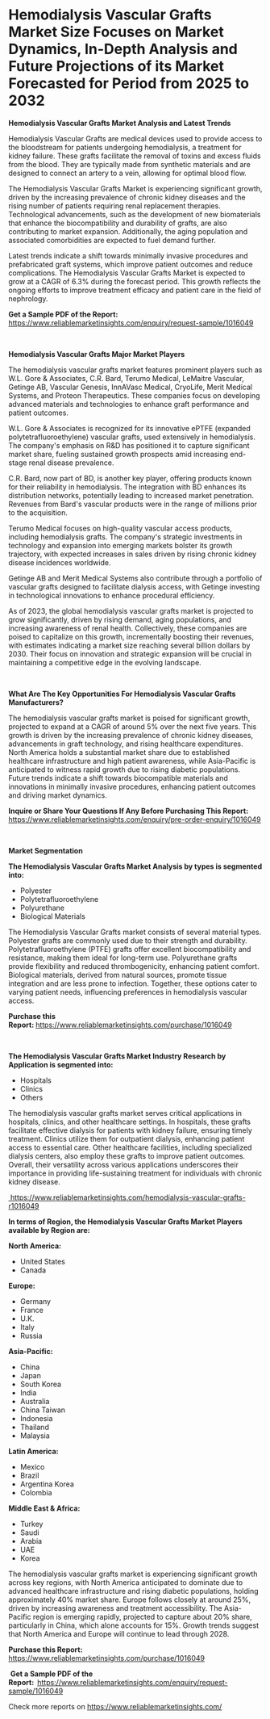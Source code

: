 <p><h1>Hemodialysis Vascular Grafts Market Size Focuses on Market Dynamics, In-Depth Analysis and Future Projections of its Market Forecasted for Period from 2025 to 2032</h1></p><p><strong>Hemodialysis Vascular Grafts Market Analysis and Latest Trends</strong></p>
<p><p>Hemodialysis Vascular Grafts are medical devices used to provide access to the bloodstream for patients undergoing hemodialysis, a treatment for kidney failure. These grafts facilitate the removal of toxins and excess fluids from the blood. They are typically made from synthetic materials and are designed to connect an artery to a vein, allowing for optimal blood flow.</p><p>The Hemodialysis Vascular Grafts Market is experiencing significant growth, driven by the increasing prevalence of chronic kidney diseases and the rising number of patients requiring renal replacement therapies. Technological advancements, such as the development of new biomaterials that enhance the biocompatibility and durability of grafts, are also contributing to market expansion. Additionally, the aging population and associated comorbidities are expected to fuel demand further.</p><p>Latest trends indicate a shift towards minimally invasive procedures and prefabricated graft systems, which improve patient outcomes and reduce complications. The Hemodialysis Vascular Grafts Market is expected to grow at a CAGR of 6.3% during the forecast period. This growth reflects the ongoing efforts to improve treatment efficacy and patient care in the field of nephrology.</p></p>
<p><strong>Get a Sample PDF of the Report:&nbsp;</strong> <a href="https://www.reliablemarketinsights.com/enquiry/request-sample/1016049?utm_campaign=2933&utm_medium=2&utm_source=Github&utm_content=ia&utm_term=08032025&utm_id=hemodialysis-vascular-grafts">https://www.reliablemarketinsights.com/enquiry/request-sample/1016049</a></p>
<p>&nbsp;</p>
<p><strong>Hemodialysis Vascular Grafts Major Market Players</strong></p>
<p><p>The hemodialysis vascular grafts market features prominent players such as W.L. Gore & Associates, C.R. Bard, Terumo Medical, LeMaitre Vascular, Getinge AB, Vascular Genesis, InnAVasc Medical, CryoLife, Merit Medical Systems, and Proteon Therapeutics. These companies focus on developing advanced materials and technologies to enhance graft performance and patient outcomes.</p><p>W.L. Gore & Associates is recognized for its innovative ePTFE (expanded polytetrafluoroethylene) vascular grafts, used extensively in hemodialysis. The company's emphasis on R&D has positioned it to capture significant market share, fueling sustained growth prospects amid increasing end-stage renal disease prevalence.</p><p>C.R. Bard, now part of BD, is another key player, offering products known for their reliability in hemodialysis. The integration with BD enhances its distribution networks, potentially leading to increased market penetration. Revenues from Bard's vascular products were in the range of millions prior to the acquisition.</p><p>Terumo Medical focuses on high-quality vascular access products, including hemodialysis grafts. The company's strategic investments in technology and expansion into emerging markets bolster its growth trajectory, with expected increases in sales driven by rising chronic kidney disease incidences worldwide.</p><p>Getinge AB and Merit Medical Systems also contribute through a portfolio of vascular grafts designed to facilitate dialysis access, with Getinge investing in technological innovations to enhance procedural efficiency.</p><p>As of 2023, the global hemodialysis vascular grafts market is projected to grow significantly, driven by rising demand, aging populations, and increasing awareness of renal health. Collectively, these companies are poised to capitalize on this growth, incrementally boosting their revenues, with estimates indicating a market size reaching several billion dollars by 2030. Their focus on innovation and strategic expansion will be crucial in maintaining a competitive edge in the evolving landscape.</p></p>
<p>&nbsp;</p>
<p><strong>What Are The Key Opportunities For Hemodialysis Vascular Grafts Manufacturers?</strong></p>
<p><p>The hemodialysis vascular grafts market is poised for significant growth, projected to expand at a CAGR of around 5% over the next five years. This growth is driven by the increasing prevalence of chronic kidney diseases, advancements in graft technology, and rising healthcare expenditures. North America holds a substantial market share due to established healthcare infrastructure and high patient awareness, while Asia-Pacific is anticipated to witness rapid growth due to rising diabetic populations. Future trends indicate a shift towards biocompatible materials and innovations in minimally invasive procedures, enhancing patient outcomes and driving market dynamics.</p></p>
<p><strong>Inquire or Share Your Questions If Any Before Purchasing This Report:</strong> <a href="https://www.reliablemarketinsights.com/enquiry/pre-order-enquiry/1016049?utm_campaign=2933&utm_medium=2&utm_source=Github&utm_content=ia&utm_term=08032025&utm_id=hemodialysis-vascular-grafts">https://www.reliablemarketinsights.com/enquiry/pre-order-enquiry/1016049</a></p>
<p>&nbsp;</p>
<p><strong>Market Segmentation</strong></p>
<p><strong>The Hemodialysis Vascular Grafts Market Analysis by types is segmented into:</strong></p>
<p><ul><li>Polyester</li><li>Polytetrafluoroethylene</li><li>Polyurethane</li><li>Biological Materials</li></ul></p>
<p><p>The Hemodialysis Vascular Grafts market consists of several material types. Polyester grafts are commonly used due to their strength and durability. Polytetrafluoroethylene (PTFE) grafts offer excellent biocompatibility and resistance, making them ideal for long-term use. Polyurethane grafts provide flexibility and reduced thrombogenicity, enhancing patient comfort. Biological materials, derived from natural sources, promote tissue integration and are less prone to infection. Together, these options cater to varying patient needs, influencing preferences in hemodialysis vascular access.</p></p>
<p><strong>Purchase this Report:&nbsp;</strong><a href="https://www.reliablemarketinsights.com/purchase/1016049?utm_campaign=2933&utm_medium=2&utm_source=Github&utm_content=ia&utm_term=08032025&utm_id=hemodialysis-vascular-grafts">https://www.reliablemarketinsights.com/purchase/1016049</a></p>
<p>&nbsp;</p>
<p><strong>The Hemodialysis Vascular Grafts Market Industry Research by Application is segmented into:</strong></p>
<p><ul><li>Hospitals</li><li>Clinics</li><li>Others</li></ul></p>
<p><p>The hemodialysis vascular grafts market serves critical applications in hospitals, clinics, and other healthcare settings. In hospitals, these grafts facilitate effective dialysis for patients with kidney failure, ensuring timely treatment. Clinics utilize them for outpatient dialysis, enhancing patient access to essential care. Other healthcare facilities, including specialized dialysis centers, also employ these grafts to improve patient outcomes. Overall, their versatility across various applications underscores their importance in providing life-sustaining treatment for individuals with chronic kidney disease.</p></p>
<p><a href="https://www.reliablemarketinsights.com/hemodialysis-vascular-grafts-r1016049?utm_campaign=2933&utm_medium=2&utm_source=Github&utm_content=ia&utm_term=08032025&utm_id=hemodialysis-vascular-grafts">&nbsp;https://www.reliablemarketinsights.com/hemodialysis-vascular-grafts-r1016049</a></p>
<p><strong>In terms of Region, the Hemodialysis Vascular Grafts Market Players available by Region are:</strong></p>
<p>
    <p> <strong> North America: </strong>
        <ul>
            <li>United States</li>
            <li>Canada</li>
        </ul>
        </p> 
    <p> <strong> Europe: </strong>
        <ul>
            <li>Germany</li>
            <li>France</li>
            <li>U.K.</li>
            <li>Italy</li>
            <li>Russia</li>
        </ul>
        </p> 
    <p> <strong> Asia-Pacific: </strong>
        <ul>
            <li>China</li>
            <li>Japan</li>
            <li>South Korea</li>
            <li>India</li>
            <li>Australia</li>
            <li>China Taiwan</li>
            <li>Indonesia</li>
            <li>Thailand</li>
            <li>Malaysia</li>
        </ul>
        </p> 
    <p> <strong> Latin America: </strong>
        <ul>
            <li>Mexico</li>
            <li>Brazil</li>
            <li>Argentina Korea</li>
            <li>Colombia</li>
        </ul>
        </p> 
    <p> <strong> Middle East & Africa: </strong>
        <ul>
            <li>Turkey</li>
            <li>Saudi</li>
            <li>Arabia</li>
            <li>UAE</li>
            <li>Korea</li>
        </ul>
    </p>
    </p>
<p><p>The hemodialysis vascular grafts market is experiencing significant growth across key regions, with North America anticipated to dominate due to advanced healthcare infrastructure and rising diabetic populations, holding approximately 40% market share. Europe follows closely at around 25%, driven by increasing awareness and treatment accessibility. The Asia-Pacific region is emerging rapidly, projected to capture about 20% share, particularly in China, which alone accounts for 15%. Growth trends suggest that North America and Europe will continue to lead through 2028.</p></p>
<p><strong>Purchase this Report: </strong><a href="https://www.reliablemarketinsights.com/purchase/1016049?utm_campaign=2933&utm_medium=2&utm_source=Github&utm_content=ia&utm_term=08032025&utm_id=hemodialysis-vascular-grafts">https://www.reliablemarketinsights.com/purchase/1016049</a></p>
<p>&nbsp;<strong>Get a Sample PDF of the Report:&nbsp;&nbsp;</strong><a href="https://www.reliablemarketinsights.com/enquiry/request-sample/1016049?utm_campaign=2933&utm_medium=2&utm_source=Github&utm_content=ia&utm_term=08032025&utm_id=hemodialysis-vascular-grafts">https://www.reliablemarketinsights.com/enquiry/request-sample/1016049</a></p>
<p><strong></strong></p>
<p>Check more reports on <a href="https://www.reliablemarketinsights.com/?utm_campaign=2933&utm_medium=2&utm_source=Github&utm_content=ia&utm_term=08032025&utm_id=hemodialysis-vascular-grafts">https://www.reliablemarketinsights.com/</a></p>